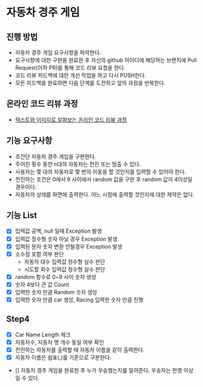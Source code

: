 # 자동차 경주 게임
## 진행 방법
* 자동차 경주 게임 요구사항을 파악한다.
* 요구사항에 대한 구현을 완료한 후 자신의 github 아이디에 해당하는 브랜치에 Pull Request(이하 PR)를 통해 코드 리뷰 요청을 한다.
* 코드 리뷰 피드백에 대한 개선 작업을 하고 다시 PUSH한다.
* 모든 피드백을 완료하면 다음 단계를 도전하고 앞의 과정을 반복한다.

## 온라인 코드 리뷰 과정
* [텍스트와 이미지로 살펴보는 온라인 코드 리뷰 과정](https://github.com/next-step/nextstep-docs/tree/master/codereview)


## 기능 요구사항
* 초간단 자동차 경주 게임을 구현한다.
* 주어진 횟수 동안 n대의 자동차는 전진 또는 멈출 수 있다.
* 사용자는 몇 대의 자동차로 몇 번의 이동을 할 것인지를 입력할 수 있어야 한다.
* 전진하는 조건은 0에서 9 사이에서 random 값을 구한 후 random 값이 4이상일 경우이다.
* 자동차의 상태를 화면에 출력한다. 어느 시점에 출력할 것인지에 대한 제약은 없다.

## 기능 List 
- [x] 입력값 공백, null 일때 Exception 발생
- [x] 입력값 정수형 숫자 아닐 경우 Exception 발생
- [x] 입력된 문자 숫자 변환 안될경우 Exception 발생
- [x] 소수점 포함 여부 판단
    * 자동차 대수 입력값 정수형 실수 판단
    * 시도할 회수 입력값 정수형 실수 판단
- [x] random 함수로 0~9 사이 숫자 생성
- [x] 숫자 4보다 큰 값 Count
- [x] 입력한 숫자 만큼 Random 숫자 생성
- [x] 입력한 숫자 만큼 car 생성, Racing 입력한 숫자 만큼 진행

## Step4
- [x] Car Name Length 체크
- [x] 자동차수, 자동차 명 개수 동일 여부 확인
- [x] 전진하는 자동차를 출력할 때 자동차 이름을 같이 출력한다.
- [x] 자동차 이름은 쉼표(,)를 기준으로 구분한다.
- [] 자동차 경주 게임을 완료한 후 누가 우승했는지를 알려준다. 우승자는 한명 이상일 수 있다.



